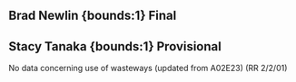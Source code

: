 ## Brad Newlin {bounds:1} Final


## Stacy Tanaka {bounds:1} Provisional
No data concerning use of wasteways (updated from A02E23) (RR 2/2/01)
